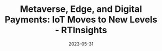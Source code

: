 ---
category:
- .nan
date: 2023-05-31
keyword_suggestion: ubuntu install docker
post_inspiration: https://www.rtinsights.com/metaverse-edge-and-digital-payments-iot-moves-to-new-levels/
silot_terms: digital automation
title: 'Metaverse, Edge, and <b>Digital</b> Payments: IoT Moves to New Levels - RTInsights'
---